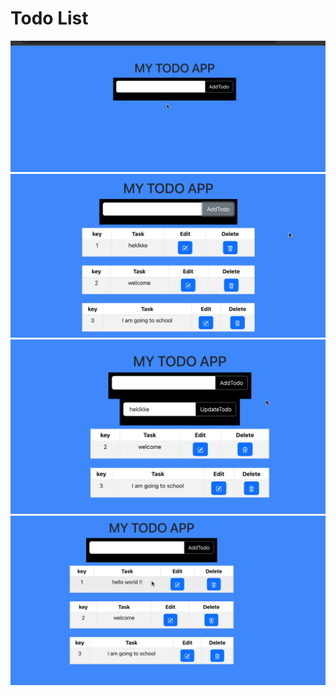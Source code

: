 <h1>Todo List</h1>
<img src="todo.png"/>
<img src="todo1.png"/>
<img src="todo2.png"/>
<img src="todo3.png"/>

